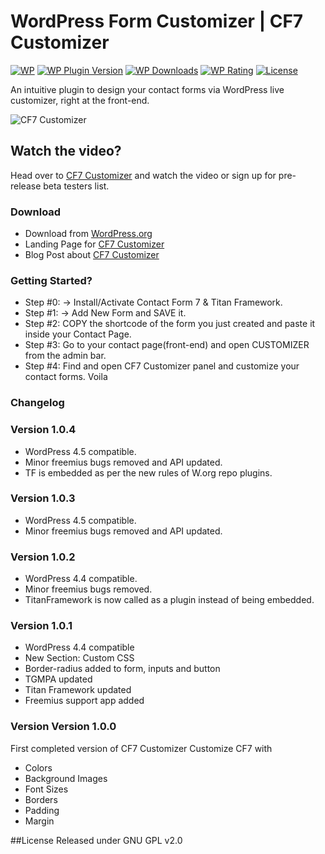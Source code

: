 # WordPress Form Customizer | CF7 Customizer

[![WP](https://img.shields.io/badge/WordPress-%E2%86%92-lightgrey.svg?style=flat-square)](https://wordpress.org/plugins/cf7-customizer/)
[![WP Plugin Version](https://img.shields.io/wordpress/plugin/v/cf7-customizer.svg?style=flat-square&label=version)](https://wordpress.org/plugins/cf7-customizer/)
[![WP Downloads](https://img.shields.io/wordpress/plugin/dt/cf7-customizer.svg?style=flat-square)](https://wordpress.org/plugins/cf7-customizer/)
[![WP Rating](https://img.shields.io/wordpress/plugin/r/cf7-customizer.svg?style=flat-square)](https://wordpress.org/support/view/plugin-reviews/cf7-customizer?filter=5)
[![License](https://img.shields.io/badge/license-GPL%20v2.0-lightgrey.svg?style=flat-square)](https://github.com/WPTie/CF7Customizer/blob/master/license.txt)

An intuitive plugin to design your contact forms via WordPress live customizer, right at the front-end.

![CF7 Customizer](https://i.imgur.com/qLPelOl.png)


## Watch the video?
Head over to [CF7 Customizer](http://cf7customizer.wptie.com/) and watch the video or sign up for pre-release beta testers list.

### Download
- Download from [WordPress.org](https://wordpress.org/plugins/cf7-customizer/)
- Landing Page for [CF7 Customizer](http://cf7customizer.wptie.com/)
- Blog Post about  [CF7 Customizer](https://ahmadawais.com/cf7-customizer-form-styling-via-wp-live-customizer/)

### Getting Started?

- Step #0: → Install/Activate Contact Form 7 & Titan Framework.
- Step #1: → Add New Form and SAVE it.
- Step #2: COPY the shortcode of the form you just created and paste it inside your Contact Page.
- Step #3: Go to your contact page(front-end) and open CUSTOMIZER from the admin bar.
- Step #4: Find and open CF7 Customizer panel and customize your contact forms. Voila

### Changelog
### Version 1.0.4
- WordPress 4.5 compatible.
- Minor freemius bugs removed and API updated.
- TF is embedded as per the new rules of W.org repo plugins.

### Version 1.0.3
- WordPress 4.5 compatible.
- Minor freemius bugs removed and API updated.

### Version 1.0.2
- WordPress 4.4 compatible.
- Minor freemius bugs removed.
- TitanFramework is now called as a plugin instead of being embedded.

### Version 1.0.1
- WordPress 4.4 compatible
- New Section: Custom CSS
- Border-radius added to form, inputs and button
- TGMPA updated
- Titan Framework updated
- Freemius support app added

### Version Version 1.0.0
First completed version of CF7 Customizer
Customize CF7 with
- Colors
- Background Images
- Font Sizes
- Borders
- Padding
- Margin

##License
Released under GNU GPL v2.0
